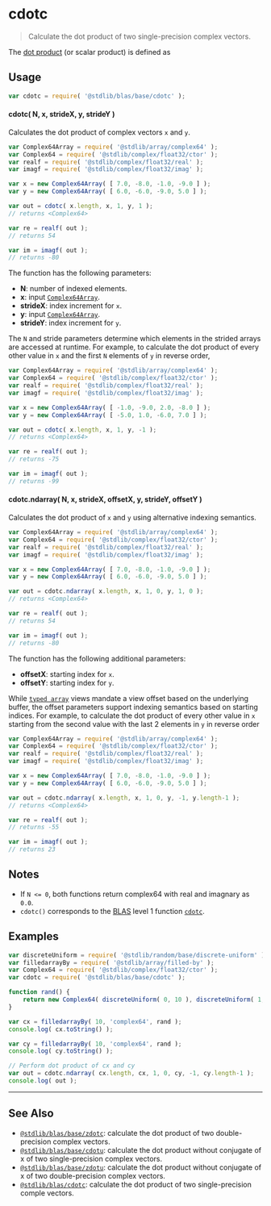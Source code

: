 <!--

@license Apache-2.0

Copyright (c) 2023 The Stdlib Authors.

Licensed under the Apache License, Version 2.0 (the "License");
you may not use this file except in compliance with the License.
You may obtain a copy of the License at

   http://www.apache.org/licenses/LICENSE-2.0

Unless required by applicable law or agreed to in writing, software
distributed under the License is distributed on an "AS IS" BASIS,
WITHOUT WARRANTIES OR CONDITIONS OF ANY KIND, either express or implied.
See the License for the specific language governing permissions and
limitations under the License.

-->

# cdotc

> Calculate the dot product of two single-precision complex vectors.

<section class="intro">

The [dot product][dot-product] (or scalar product) is defined as

</section>

<!-- /.intro -->

<section class="usage">

## Usage

```javascript
var cdotc = require( '@stdlib/blas/base/cdotc' );
```

#### cdotc( N, x, strideX, y, strideY )

Calculates the dot product of complex vectors `x` and `y`.

```javascript
var Complex64Array = require( '@stdlib/array/complex64' );
var Complex64 = require( '@stdlib/complex/float32/ctor' );
var realf = require( '@stdlib/complex/float32/real' );
var imagf = require( '@stdlib/complex/float32/imag' );

var x = new Complex64Array( [ 7.0, -8.0, -1.0, -9.0 ] );
var y = new Complex64Array( [ 6.0, -6.0, -9.0, 5.0 ] );

var out = cdotc( x.length, x, 1, y, 1 );
// returns <Complex64>

var re = realf( out );
// returns 54

var im = imagf( out );
// returns -80
```

The function has the following parameters:

-   **N**: number of indexed elements.
-   **x**: input [`Complex64Array`][@stdlib/array/complex64].
-   **strideX**: index increment for `x`.
-   **y**: input [`Complex64Array`][@stdlib/array/complex64].
-   **strideY**: index increment for `y`.

The `N` and stride parameters determine which elements in the strided arrays are accessed at runtime. For example, to calculate the dot product of every other value in `x` and the first `N` elements of `y` in reverse order,

```javascript
var Complex64Array = require( '@stdlib/array/complex64' );
var Complex64 = require( '@stdlib/complex/float32/ctor' );
var realf = require( '@stdlib/complex/float32/real' );
var imagf = require( '@stdlib/complex/float32/imag' );

var x = new Complex64Array( [ -1.0, -9.0, 2.0, -8.0 ] );
var y = new Complex64Array( [ -5.0, 1.0, -6.0, 7.0 ] );

var out = cdotc( x.length, x, 1, y, -1 );
// returns <Complex64>

var re = realf( out );
// returns -75

var im = imagf( out );
// returns -99
```

#### cdotc.ndarray( N, x, strideX, offsetX, y, strideY, offsetY )

Calculates the dot product of `x` and `y` using alternative indexing semantics.

```javascript
var Complex64Array = require( '@stdlib/array/complex64' );
var Complex64 = require( '@stdlib/complex/float32/ctor' );
var realf = require( '@stdlib/complex/float32/real' );
var imagf = require( '@stdlib/complex/float32/imag' );

var x = new Complex64Array( [ 7.0, -8.0, -1.0, -9.0 ] );
var y = new Complex64Array( [ 6.0, -6.0, -9.0, 5.0 ] );

var out = cdotc.ndarray( x.length, x, 1, 0, y, 1, 0 );
// returns <Complex64>

var re = realf( out );
// returns 54

var im = imagf( out );
// returns -80
```

The function has the following additional parameters:

-   **offsetX**: starting index for `x`.
-   **offsetY**: starting index for `y`.

While [`typed array`][mdn-typed-array] views mandate a view offset based on the underlying buffer, the offset parameters support indexing semantics based on starting indices. For example, to calculate the dot product of every other value in `x` starting from the second value with the last 2 elements in `y` in reverse order

```javascript
var Complex64Array = require( '@stdlib/array/complex64' );
var Complex64 = require( '@stdlib/complex/float32/ctor' );
var realf = require( '@stdlib/complex/float32/real' );
var imagf = require( '@stdlib/complex/float32/imag' );

var x = new Complex64Array( [ 7.0, -8.0, -1.0, -9.0 ] );
var y = new Complex64Array( [ 6.0, -6.0, -9.0, 5.0 ] );

var out = cdotc.ndarray( x.length, x, 1, 0, y, -1, y.length-1 );
// returns <Complex64>

var re = realf( out );
// returns -55

var im = imagf( out );
// returns 23
```

</section>

<!-- /.usage -->

<section class="notes">

## Notes

-   If `N <= 0`, both functions return complex64 with real and imagnary as `0.0`.
-   `cdotc()` corresponds to the [BLAS][blas] level 1 function [`cdotc`][cdotc].

</section>

<!-- /.notes -->

<section class="examples">

## Examples

<!-- eslint no-undef: "error" -->

```javascript
var discreteUniform = require( '@stdlib/random/base/discrete-uniform' );
var filledarrayBy = require( '@stdlib/array/filled-by' );
var Complex64 = require( '@stdlib/complex/float32/ctor' );
var cdotc = require( '@stdlib/blas/base/cdotc' );

function rand() {
    return new Complex64( discreteUniform( 0, 10 ), discreteUniform( 1, 5 ) );
}

var cx = filledarrayBy( 10, 'complex64', rand );
console.log( cx.toString() );

var cy = filledarrayBy( 10, 'complex64', rand );
console.log( cy.toString() );

// Perform dot product of cx and cy
var out = cdotc.ndarray( cx.length, cx, 1, 0, cy, -1, cy.length-1 );
console.log( out );
```

</section>

<!-- /.examples -->

<!-- Section for related `stdlib` packages. Do not manually edit this section, as it is automatically populated. -->

<section class="related">

* * *

## See Also

-   <span class="package-name">[`@stdlib/blas/base/zdotc`][@stdlib/blas/base/zdotc]</span><span class="delimiter">: </span><span class="description">calculate the dot product of two double-precision complex vectors.</span>
-   <span class="package-name">[`@stdlib/blas/base/cdotu`][@stdlib/blas/base/cdotu]</span><span class="delimiter">: </span><span class="description">calculate the dot product without conjugate of x of two single-precision complex vectors.</span>
-   <span class="package-name">[`@stdlib/blas/base/zdotu`][@stdlib/blas/base/zdotu]</span><span class="delimiter">: </span><span class="description">calculate the dot product without conjugate of x of two double-precision complex vectors.</span>
-   <span class="package-name">[`@stdlib/blas/cdotc`][@stdlib/blas/cdotc]</span><span class="delimiter">: </span><span class="description">calculate the dot product of two single-precision comple vectors.</span>

</section>

<!-- /.related -->

<!-- Section for all links. Make sure to keep an empty line after the `section` element and another before the `/section` close. -->

<section class="links">

[dot-product]: https://en.wikipedia.org/wiki/Dot_product

[blas]: http://www.netlib.org/blas

[cdotc]: http://www.netlib.org/lapack/explore-html/df/d28/group__single__blas__level1.html

[@stdlib/array/complex64]: https://github.com/stdlib-js/stdlib/tree/develop/lib/node_modules/%40stdlib/array/complex64

[mdn-typed-array]: https://developer.mozilla.org/en-US/docs/Web/JavaScript/Reference/Global_Objects/TypedArray

<!-- <related-links> -->

[@stdlib/blas/base/zdotc]: https://github.com/stdlib-js/stdlib/tree/develop/lib/node_modules/%40stdlib/blas/base/zdotc

[@stdlib/blas/base/cdotu]: https://github.com/stdlib-js/stdlib/tree/develop/lib/node_modules/%40stdlib/blas/base/cdotu

[@stdlib/blas/base/zdotu]: https://github.com/stdlib-js/stdlib/tree/develop/lib/node_modules/%40stdlib/blas/base/zdotu

[@stdlib/blas/cdotc]: https://github.com/stdlib-js/stdlib/tree/develop/lib/node_modules/%40stdlib/blas/cdotc

<!-- </related-links> -->

</section>

<!-- /.links -->

